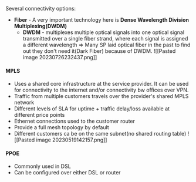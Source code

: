
Several connectivity options:

- **Fiber** - A very important technology here is **Dense Wavelength Division Multiplexing(DWDM)**
	- **DWDM** - multiplexes multiple optical signals into one optical signal transmitted over a single fiber strand, where each signal is assigned a different wavelength => Many SP laid optical fiber in the past to find out they don't need it(Dark Fiber) because of DWDM.
![[Pasted image 20230726232437.png]]



#### MPLS

- Uses a shared core infrastructure at the service provider. It can be used for connectivity to the internet and/or connectivity bw offices over VPN.
- Traffic from multiple customers travels over the provider's shared MPLS network
- Different levels of SLA for uptime + traffic delay/loss available at different price points
- Ethernet connections used to the customer router
- Provide a full mesh topology by default
- Different customers ca be on the same subnet(no shared routing table)
![[Pasted image 20230519142157.png]]


#### PPOE

- Commonly used in DSL
- Can be configured over either DSL or router